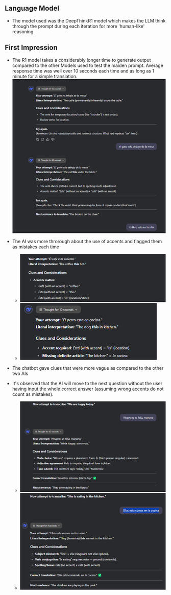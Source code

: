 ## Language Model

- The model used was the DeepThinkR1 model which makes the LLM think through the prompt during each iteration for more 'human-like' reasoning.

## First Impression

- The R1 model takes a considerably longer time to generate output compared to the other Models used to test the maiden prompt. Average response time was well over 10 seconds each time and as long as 1 minute for a simple translation.
  ![alt text](image.png)

- The AI was more throrough about the use of accents and flagged them as mistakes each time
  - ![alt text](image-1.png)
  - ![alt text](image-2.png)
- The chatbot gave clues that were more vague as compared to the other two AIs

- It's observed that the AI will move to the next question without the user having input the whole correct answer (assuming wrong accents do not count as mistakes).
  - ![alt text](image-3.png)
  - ![alt text](image-4.png)
